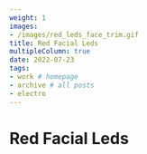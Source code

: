 ```yaml
---
weight: 1
images:
- /images/red_leds_face_trim.gif
title: Red Facial Leds
multipleColumn: true
date: 2022-07-23
tags:
- work # homepage
- archive # all posts
- electro
---
```


# Red Facial Leds